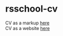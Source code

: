 # rsschool-cv
CV as a markup [here](https://vladimirk33.github.io/rsschool-cv/cv)\
CV as a website [here](https://vladimirk33.github.io/rsschool-cv/)

